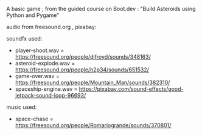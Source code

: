 A basic game ; from the guided course on Boot.dev : "Build Asteroids using Python and Pygame"

audio from freesound.org , pixabay:

soundfx used:
- player-shoot.wav = https://freesound.org/people/djfroyd/sounds/348163/
- asteroid-explode.wav = https://freesound.org/people/h2p34/sounds/651532/
- game-over.wav = https://freesound.org/people/Mountain_Man/sounds/382310/
- spaceship-engine.wav = https://pixabay.com/sound-effects/good-jetpack-sound-loop-96693/

music used:
- space-chase = https://freesound.org/people/Romariogrande/sounds/370801/